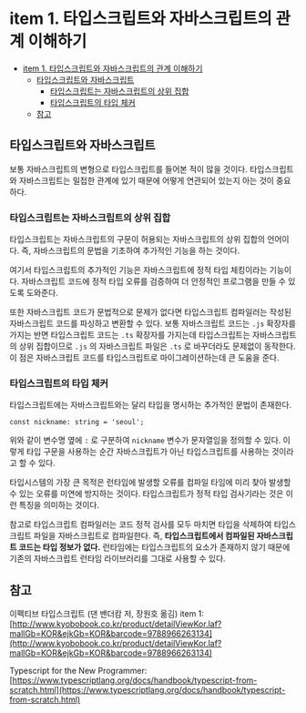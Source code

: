 # item 1. 타입스크립트와 자바스크립트의 관계 이해하기

- [item 1. 타입스크립트와 자바스크립트의 관계 이해하기](#item-1-타입스크립트와-자바스크립트의-관계-이해하기)
  - [타입스크립트와 자바스크립트](#타입스크립트와-자바스크립트)
    - [타입스크립트는 자바스크립트의 상위 집합](#타입스크립트는-자바스크립트의-상위-집합)
    - [타입스크립트의 타입 체커](#타입스크립트의-타입-체커)
  - [참고](#참고)

## 타입스크립트와 자바스크립트

보통 자바스크립트의 변형으로 타입스크립트를 들어본 적이 많을 것이다. 타입스크립트와 자바스크립트는 밀접한 관계에 있기 때문에 어떻게 연관되어 있는지 아는 것이 중요하다.

### 타입스크립트는 자바스크립트의 상위 집합

타입스크립트는 자바스크립트의 구문이 허용되는 자바스크립트의 상위 집합의 언어이다. 즉, 자바스크립트의 문법을 기초하여 추가적인 기능을 하는 것이다.

여기서 타입스크립트의 추가적인 기능은 자바스크립트에 정적 타입 체킹이라는 기능이다. 자바스크립트 코드에 정적 타입 오류를 검증하여 더 안정적인 프로그램을 만들 수 있도록 도와준다.

또한 자바스크립트 코드가 문법적으로 문제가 없다면 타입스크립트 컴파일러는 작성된 자바스크립트 코드를 파싱하고 변환할 수 있다. 보통 자바스크립트 코드는 `.js` 확장자를 가지는 반면 타입스크립트 코드는 `.ts` 확장자를 가지는데 타입스크립트는 자바스크립트의 상위 집합이므로 `.js` 의 자바스크립트 파일은 `.ts` 로 바꾸더라도 문제없이 동작한다. 이 점은 자바스크립트 코드를 타입스크립트로 마이그레이션하는데 큰 도움을 준다.

### 타입스크립트의 타입 체커

타입스크립트에는 자바스크립트와는 달리 타입을 명시하는 추가적인 문법이 존재한다.

```tsx
const nickname: string = 'seoul';
```

위와 같이 변수명 옆에 `:` 로 구분하여 `nickname` 변수가 문자열임을 정의할 수 있다. 이렇게 타입 구문을 사용하는 순간 자바스크립트가 아닌 타입스크립트를 사용하는 것이라고 할 수 있다.

타입시스템의 가장 큰 목적은 런타임에 발생할 오류를 컴파일 타임에 미리 찾아 발생할 수 있는 오류를 미연에 방지하는 것이다. 타입스크립트가 정적 타입 검사기라는 것은 이런 특징을 의미하는 것이다.

참고로 타입스크립트 컴파일러는 코드 정적 검사를 모두 마치면 타입을 삭제하여 타입스크립트 파일을 자바스크립트로 컴파일한다. 즉, **타입스크립트에서 컴파일된 자바스크립트 코드는 타입 정보가 없다.** 런타임에는 타입스크립트의 요소가 존재하지 않기 때문에 기존의 자바스크립트 런타임 라이브러리를 그대로 사용할 수 있다.

## 참고

이펙티브 타입스크립트 (댄 밴더캄 저, 장원호 옮김) item 1: [http://www.kyobobook.co.kr/product/detailViewKor.laf?mallGb=KOR&ejkGb=KOR&barcode=9788966263134](http://www.kyobobook.co.kr/product/detailViewKor.laf?mallGb=KOR&ejkGb=KOR&barcode=9788966263134)

Typescript for the New Programmer: [https://www.typescriptlang.org/docs/handbook/typescript-from-scratch.html](https://www.typescriptlang.org/docs/handbook/typescript-from-scratch.html)
